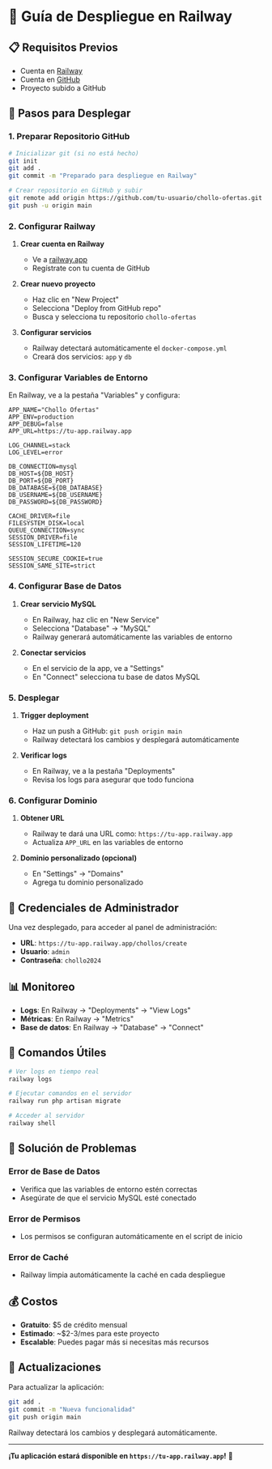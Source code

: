 # 🚀 Guía de Despliegue en Railway

## 📋 Requisitos Previos

- Cuenta en [Railway](https://railway.app)
- Cuenta en [GitHub](https://github.com)
- Proyecto subido a GitHub

## 🔧 Pasos para Desplegar

### 1. Preparar Repositorio GitHub

```bash
# Inicializar git (si no está hecho)
git init
git add .
git commit -m "Preparado para despliegue en Railway"

# Crear repositorio en GitHub y subir
git remote add origin https://github.com/tu-usuario/chollo-ofertas.git
git push -u origin main
```

### 2. Configurar Railway

1. **Crear cuenta en Railway**
   - Ve a [railway.app](https://railway.app)
   - Regístrate con tu cuenta de GitHub

2. **Crear nuevo proyecto**
   - Haz clic en "New Project"
   - Selecciona "Deploy from GitHub repo"
   - Busca y selecciona tu repositorio `chollo-ofertas`

3. **Configurar servicios**
   - Railway detectará automáticamente el `docker-compose.yml`
   - Creará dos servicios: `app` y `db`

### 3. Configurar Variables de Entorno

En Railway, ve a la pestaña "Variables" y configura:

```env
APP_NAME="Chollo Ofertas"
APP_ENV=production
APP_DEBUG=false
APP_URL=https://tu-app.railway.app

LOG_CHANNEL=stack
LOG_LEVEL=error

DB_CONNECTION=mysql
DB_HOST=${DB_HOST}
DB_PORT=${DB_PORT}
DB_DATABASE=${DB_DATABASE}
DB_USERNAME=${DB_USERNAME}
DB_PASSWORD=${DB_PASSWORD}

CACHE_DRIVER=file
FILESYSTEM_DISK=local
QUEUE_CONNECTION=sync
SESSION_DRIVER=file
SESSION_LIFETIME=120

SESSION_SECURE_COOKIE=true
SESSION_SAME_SITE=strict
```

### 4. Configurar Base de Datos

1. **Crear servicio MySQL**
   - En Railway, haz clic en "New Service"
   - Selecciona "Database" → "MySQL"
   - Railway generará automáticamente las variables de entorno

2. **Conectar servicios**
   - En el servicio de la app, ve a "Settings"
   - En "Connect" selecciona tu base de datos MySQL

### 5. Desplegar

1. **Trigger deployment**
   - Haz un push a GitHub: `git push origin main`
   - Railway detectará los cambios y desplegará automáticamente

2. **Verificar logs**
   - En Railway, ve a la pestaña "Deployments"
   - Revisa los logs para asegurar que todo funciona

### 6. Configurar Dominio

1. **Obtener URL**
   - Railway te dará una URL como: `https://tu-app.railway.app`
   - Actualiza `APP_URL` en las variables de entorno

2. **Dominio personalizado (opcional)**
   - En "Settings" → "Domains"
   - Agrega tu dominio personalizado

## 🔐 Credenciales de Administrador

Una vez desplegado, para acceder al panel de administración:

- **URL**: `https://tu-app.railway.app/chollos/create`
- **Usuario**: `admin`
- **Contraseña**: `chollo2024`

## 📊 Monitoreo

- **Logs**: En Railway → "Deployments" → "View Logs"
- **Métricas**: En Railway → "Metrics"
- **Base de datos**: En Railway → "Database" → "Connect"

## 🔧 Comandos Útiles

```bash
# Ver logs en tiempo real
railway logs

# Ejecutar comandos en el servidor
railway run php artisan migrate

# Acceder al servidor
railway shell
```

## 🚨 Solución de Problemas

### Error de Base de Datos
- Verifica que las variables de entorno estén correctas
- Asegúrate de que el servicio MySQL esté conectado

### Error de Permisos
- Los permisos se configuran automáticamente en el script de inicio

### Error de Caché
- Railway limpia automáticamente la caché en cada despliegue

## 💰 Costos

- **Gratuito**: $5 de crédito mensual
- **Estimado**: ~$2-3/mes para este proyecto
- **Escalable**: Puedes pagar más si necesitas más recursos

## 🔄 Actualizaciones

Para actualizar la aplicación:

```bash
git add .
git commit -m "Nueva funcionalidad"
git push origin main
```

Railway detectará los cambios y desplegará automáticamente.

---

**¡Tu aplicación estará disponible en `https://tu-app.railway.app`!** 🎉 